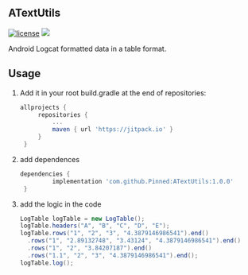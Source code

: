 ## ATextUtils 

[![license](http://img.shields.io/badge/license-Apache2.0-brightgreen.svg?style=flat)](https://github.com/Pinned/ATextUtils/blob/master/LICENSE) [![](https://jitpack.io/v/Pinned/ATextUtils.svg)](https://jitpack.io/#Pinned/ATextUtils) 

Android Logcat formatted data in a table format.



## Usage

1. Add it in your root build.gradle at the end of repositories:

   ```groovy
   allprojects {
   		repositories {
   			...
   			maven { url 'https://jitpack.io' }
   		}
   	}	
   ```

2. add dependences

   ```groovy
   dependencies {
   	        implementation 'com.github.Pinned:ATextUtils:1.0.0'
   	}
   ```

3. add the logic in the code

   ```java
   LogTable logTable = new LogTable();
   logTable.headers("A", "B", "C", "D", "E");
   logTable.rows("1", "2", "3", "4.3879146986541").end()
     .rows("1", "2.89132748", "3.43124", "4.3879146986541").end()
     .rows("1", "2", "3.84207187").end()
     .rows("1.1", "2", "3", "4.3879146986541").end();
   logTable.log();
   ```

